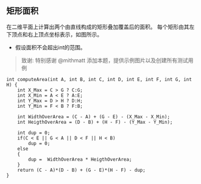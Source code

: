 ## 矩形面积

在二维平面上计算出两个由直线构成的矩形叠加覆盖后的面积。
每个矩形由其左下顶点和右上顶点坐标表示，如图所示。

- 假设面积不会超出int的范围。

>致谢:
特别感谢 @mithmatt 添加本题，提供示例图片以及创建所有测试用例

```
int computeArea(int A, int B, int C, int D, int E, int F, int G, int H) {
    int X_Max = C > G ? C:G;
    int X_Min = A < E ? A:E;
    int Y_Max = D > H ? D:H;
    int Y_Min = F < B ? F:B;
    
    int WidthOverArea = (C - A) + (G - E) - (X_Max - X_Min);
    int HeigthOverArea = (D - B) + (H - F) - (Y_Max - Y_Min);
    
    int dup = 0;
    if(C < E || G < A || D < F || H < B)
        dup = 0;
    else
    {
        dup =  WidthOverArea * HeigthOverArea;
    }
    return (C - A)*(D - B) + (G - E)*(H - F) - dup;   
}
```